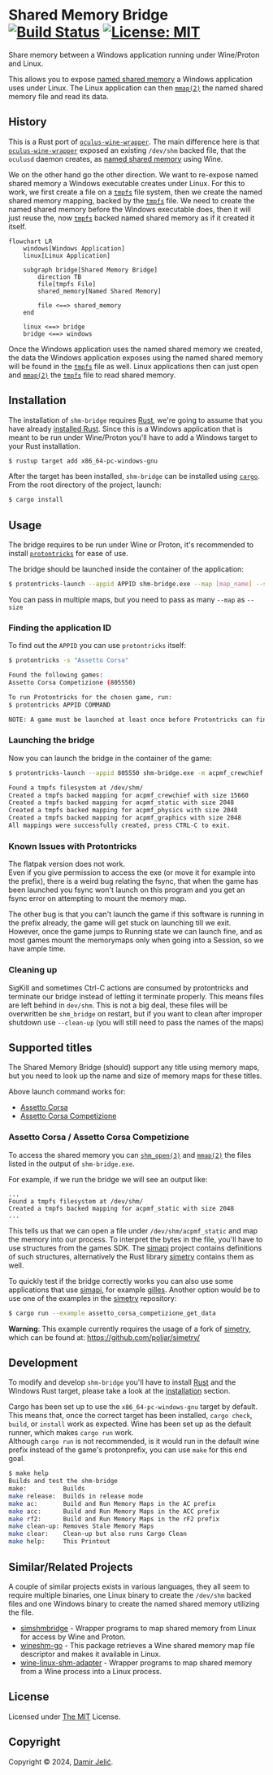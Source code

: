 # Shared Memory Bridge &emsp; [![Build Status]][actions] [![License: MIT]][license]

[License: MIT]: https://img.shields.io/badge/License-MIT-yellow.svg
[license]: https://opensource.org/licenses/MIT
[Build Status]: https://img.shields.io/github/actions/workflow/status/poljar/shm-bridge/ci.yml?branch=main
[actions]: https://github.com/poljar/shm-bridge/actions/workflows/ci.yml


Share memory between a Windows application running under Wine/Proton and Linux.

This allows you to expose [named shared memory] a Windows application uses under
Linux. The Linux application can then [`mmap(2)`] the named shared memory file and
read its data.

## History

This is a Rust port of [`oculus-wine-wrapper`]. The main difference here is
that [`oculus-wine-wrapper`] exposed an existing `/dev/shm` backed file, that
the `oculusd` daemon creates, as [named shared memory] using Wine.

We on the other hand go the other direction. We want to re-expose named shared
memory a Windows executable creates under Linux. For this to work, we first
create a file on a [`tmpfs`] file system, then we create the named shared memory
mapping, backed by the [`tmpfs`] file. We need to create the named shared memory
before the Windows executable does, then it will just reuse the, now [`tmpfs`]
backed named shared memory as if it created it itself.

```mermaid
flowchart LR
    windows[Windows Application]
    linux[Linux Application]

    subgraph bridge[Shared Memory Bridge]
        direction TB
        file[tmpfs File]
        shared_memory[Named Shared Memory]
        
        file <==> shared_memory
    end

    linux <==> bridge
    bridge <==> windows
```

Once the Windows application uses the named shared memory we created, the data
the Windows application exposes using the named shared memory will be found in
the [`tmpfs`] file as well. Linux applications then can just open and [`mmap(2)`]
the [`tmpfs`] file to read shared memory.

## Installation 

The installation of `shm-bridge` requires [Rust], we're going to assume that you
have already [installed Rust][rust-install]. Since this is a Windows application
that is meant to be run under Wine/Proton you'll have to add a Windows target to
your Rust installation.

```bash
$ rustup target add x86_64-pc-windows-gnu
```

After the target has been installed, `shm-bridge` can be installed using
[`cargo`]. From the root directory of the project, launch:

```bash
$ cargo install
```

## Usage

The bridge requires to be run under Wine or Proton, it's recommended to install
[`protontricks`] for ease of use.


The bridge should be launched inside the container of the application:

```bash
$ protontricks-launch --appid APPID shm-bridge.exe --map [map_name] --size [map_size]
```
You can pass in multiple maps, but you need to pass as many `--map` as `--size`

### Finding the application ID

To find out the `APPID` you can use `protontricks` itself:

```bash
$ protontricks -s "Assetto Corsa"

Found the following games:
Assetto Corsa Competizione (805550)

To run Protontricks for the chosen game, run:
$ protontricks APPID COMMAND

NOTE: A game must be launched at least once before Protontricks can find the game.
```

### Launching the bridge

Now you can launch the bridge in the container of the game:

```bash
$ protontricks-launch --appid 805550 shm-bridge.exe -m acpmf_crewchief acpmf_static acpmf_physics acpmf_graphics -s 15660 2048 2048 2048

Found a tmpfs filesystem at /dev/shm/
Created a tmpfs backed mapping for acpmf_crewchief with size 15660
Created a tmpfs backed mapping for acpmf_static with size 2048
Created a tmpfs backed mapping for acpmf_physics with size 2048
Created a tmpfs backed mapping for acpmf_graphics with size 2048
All mappings were successfully created, press CTRL-C to exit.

```

### Known Issues with Protontricks
The flatpak version does not work.  
Even if you give permission to access the exe (or move it for example into the prefix),
there is a weird bug relating the fsync, that when the game has been launched you fsync won't launch on this program and you get an fsync error on attempting to mount the memory map.  
  
The other bug is that you can't launch the game if this software is running in the prefix already, the game will get stuck on launching till we exit.  
However, once the game jumps to Running state we can launch fine, and as most games mount the memorymaps only when going into a Session, so we have ample time.  

### Cleaning up
SigKill and sometimes Ctrl-C actions are consumed by protontricks and terminate our bridge instead of letting it terminate properly.
This means files are left behind in `dev/shm`.
This is not a big deal, these files will be overwritten be `shm_bridge` on restart,
but if you want to clean after improper shutdown use `--clean-up`
(you will still need to pass the names of the maps)

## Supported titles

The Shared Memory Bridge (should) support any title using memory maps,
but you need to look up the name and size of memory maps for these titles.  

Above launch command works for:
* [Assetto Corsa][ac]
* [Assetto Corsa Competizione][acc]

### Assetto Corsa / Assetto Corsa Competizione

To access the shared memory you can [`shm_open(3)`] and [`mmap(2)`] the files
listed in the output of `shm-bridge.exe`.

For example, if we run the bridge we will see an output like:

```
...
Found a tmpfs filesystem at /dev/shm/
Created a tmpfs backed mapping for acpmf_static with size 2048
...
```

This tells us that we can open a file under `/dev/shm/acpmf_static` and map the
memory into our process. To interpret the bytes in the file, you'll have to use
structures from the games SDK. The [simapi] project contains definitions of such
structures, alternatively the Rust library [simetry] contains them as well.

To quickly test if the bridge correctly works you can also use some applications
that use [simapi], for example [gilles]. Another option would be to use one of
the examples in the [simetry] repository:

```bash
$ cargo run --example assetto_corsa_competizione_get_data

```

**Warning**: This example currently requires the usage of a fork of [simetry],
which can be found at: https://github.com/poljar/simetry/

## Development

To modify and develop `shm-bridge` you'll have to install [Rust] and the Windows
Rust target, please take a look at the [installation](#installation) section.

Cargo has been set up to use the `x86_64-pc-windows-gnu` target by default. This
means that, once the correct target has been installed, `cargo
check`, `build`, or `install` work as expected. Wine has been set up as the
default runner, which makes `cargo run` work.  
Although `cargo run` is not recommended, is it would run in the default wine prefix instead of the game's protonprefix, you can use `make` for this end goal.

```bash
$ make help
Builds and test the shm-bridge
make:          Builds
make release:  Builds in release mode
make ac:       Build and Run Memory Maps in the AC prefix
make acc:      Build and Run Memory Maps in the ACC prefix
make rf2:      Build and Run Memory Maps in the rF2 prefix
make clean-up: Removes Stale Memory Maps
make clear:    Clean-up but also runs Cargo Clean
make help:     This Printout
```

## Similar/Related Projects

A couple of similar projects exists in various languages, they all seem to
require multiple binaries, one Linux binary to create the `/dev/shm` backed files
and one Windows binary to create the named shared memory utilizing the file.

* [simshmbridge] - Wrapper programs to map shared memory from Linux for access
                   by Wine and Proton.
* [wineshm-go] - This package retrieves a Wine shared memory map file descriptor
                 and makes it available in Linux.
* [wine-linux-shm-adapter] - Wrapper programs to map shared memory from a Wine
                             process into a Linux process.

## License

Licensed under [The MIT][license] License.

## Copyright

Copyright © 2024, [Damir Jelić](mailto:poljar@termina.org.uk).

[`protontricks`]: https://github.com/Matoking/protontricks/
[license]: https://github.com/poljar/shm-bridge/blob/main/LICENSE
[named shared memory]: https://learn.microsoft.com/en-us/windows/win32/memory/creating-named-shared-memory
[`oculus-wine-wrapper`]: https://github.com/feilen/oculus-wine-wrapper/
[ac]: https://store.steampowered.com/app/805550/Assetto_Corsa_Competizione/
[acc]: https://store.steampowered.com/app/805550/Assetto_Corsa_Competizione/
[`tmpfs`]: https://www.kernel.org/doc/html/latest/filesystems/tmpfs.html
[`mmap(2)`]: https://man7.org/linux/man-pages/man2/mmap.2.html
[simshmbridge]: https://github.com/spacefreak18/simshmbridge
[wineshm-go]: https://github.com/LeonB/wineshm-go
[wine-linux-shm-adapter]: https://github.com/Spacefreak18/wine-linux-shm-adapter
[rust-install]: https://www.rust-lang.org/tools/install
[Rust]: https://www.rust-lang.org/
[`cargo`]: https://doc.rust-lang.org/cargo/
[`shm_open(3)`]: https://man7.org/linux/man-pages/man3/shm_open.3.html
[simapi]: https://github.com/spacefreak18/simapi
[simetry]: https://github.com/adnanademovic/simetry/
[gilles]: https://github.com/Spacefreak18/gilles
